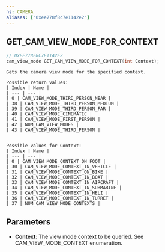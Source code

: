 ```yaml
---
ns: CAMERA
aliases: ["0xee778f8c7e1142e2"]
---
```

## GET_CAM_VIEW_MODE_FOR_CONTEXT

```c
// 0xEE778F8C7E1142E2
cam_view_mode GET_CAM_VIEW_MODE_FOR_CONTEXT(int Context);
```

```
Gets the camera view mode for the specified context.

Possible return values:
| Index | Name |
| --- | --- |
| 0 | CAM_VIEW_MODE_THIRD_PERSON_NEAR |
| 38 | CAM_VIEW_MODE_THIRD_PERSON_MEDIUM |
| 39 | CAM_VIEW_MODE_THIRD_PERSON_FAR |
| 40 | CAM_VIEW_MODE_CINEMATIC |
| 41 | CAM_VIEW_MODE_FIRST_PERSON |
| 42 | NUM_CAM_VIEW_MODES |
| 43 | CAM_VIEW_MODE_THIRD_PERSON |


Possible values for Context:
| Index | Name |
| --- | --- |
| 0 | CAM_VIEW_MODE_CONTEXT_ON_FOOT |
| 30 | CAM_VIEW_MODE_CONTEXT_IN_VEHICLE |
| 31 | CAM_VIEW_MODE_CONTEXT_ON_BIKE |
| 32 | CAM_VIEW_MODE_CONTEXT_IN_BOAT |
| 33 | CAM_VIEW_MODE_CONTEXT_IN_AIRCRAFT |
| 34 | CAM_VIEW_MODE_CONTEXT_IN_SUBMARINE |
| 35 | CAM_VIEW_MODE_CONTEXT_IN_HELI |
| 36 | CAM_VIEW_MODE_CONTEXT_IN_TURRET |
| 37 | NUM_CAM_VIEW_MODE_CONTEXTS |
```

## Parameters
* **Context**: The view mode context to be queried. See CAM_VIEW_MODE_CONTEXT enumeration.
